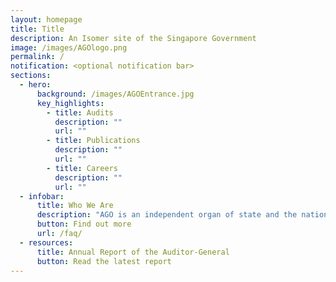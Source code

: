 ```yaml
---
layout: homepage
title: Title
description: An Isomer site of the Singapore Government
image: /images/AGOlogo.png
permalink: /
notification: <optional notification bar>
sections:
  - hero:
      background: /images/AGOEntrance.jpg
      key_highlights:
        - title: Audits
          description: ""
          url: ""
        - title: Publications
          description: ""
          url: ""
        - title: Careers
          description: ""
          url: ""
  - infobar:
      title: Who We Are
      description: "AGO is an independent organ of state and the national auditor. "
      button: Find out more
      url: /faq/
  - resources:
      title: Annual Report of the Auditor-General
      button: Read the latest report
---
```


